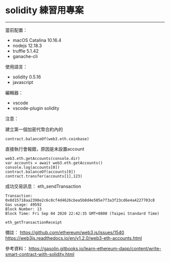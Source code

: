 # solidity 練習用專案

- - -

當前配置：
- macOS Catalina 10.16.4
- nodejs 12.18.3
- truffle 5.1.42
- ganache-cli

使用語言：
- solidity 0.5.16
- javascript

編輯器：
- vscode
- vscode-plugin solidity

注意：

建立第一個加密代幣合約內的

    contract.balanceOf(web3.eth.coinbase)

直接執行會報錯，原因是未設置account

    web3.eth.getAccounts(console.dir)
    var accounts = await web3.eth.getAccounts()
    console.log(accounts[0])
    contract.balanceOf(accounts[0])
    contract.transfer(accounts[1],123)

成功交易訊息：
    eth_sendTransaction

    Transaction: 0x0d15718aa2398e2c6c8cf4d4626cbea5b0d4e505e7f3a3f23cd6e4a4227703c8
    Gas usage: 49592
    Block Number: 13
    Block Time: Fri Sep 04 2020 22:42:35 GMT+0800 (Taipei Standard Time)

    eth_getTransactionReceipt

備註：
https://github.com/ethereum/web3.js/issues/1540
https://web3js.readthedocs.io/en/v1.2.0/web3-eth-accounts.html


參考資料：
https://gasolin.gitbooks.io/learn-ethereum-dapp/content/write-smart-contract-with-solidity.html


